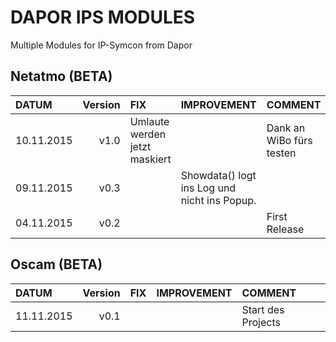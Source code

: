 # DAPOR IPS MODULES

Multiple Modules for IP-Symcon from Dapor

Netatmo (BETA)
- 
|DATUM| Version  | FIX | IMPROVEMENT| COMMENT
| :-------------| -------------: | :------------- |:------------- |:------------- |
| 10.11.2015 | v1.0 | Umlaute werden jetzt maskiert  | | Dank an WiBo fürs testen|
| 09.11.2015 | v0.3 |   | Showdata() logt ins Log und nicht ins Popup.| |
| 04.11.2015 | v0.2 |   | | First Release|


Oscam (BETA)
- 
|DATUM| Version  | FIX | IMPROVEMENT| COMMENT
| :-------------| -------------: | :------------- |:------------- |:------------- |
| 11.11.2015 |v0.1 |   | | Start des Projects|



